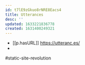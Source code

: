 ```yaml
---
id: t7lE9zGkuo8rNRE8Eacs4
title: Utterances
desc: ''
updated: 1633221836778
created: 1631400249321
---
```





- [[p.hasURL]] https://utteranc.es/
- 

#static-site-revolution

